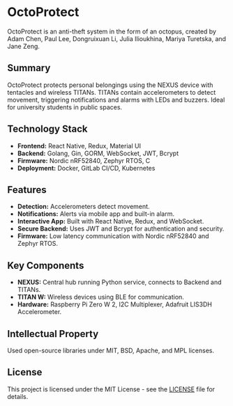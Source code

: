 # OctoProtect

OctoProtect is an anti-theft system in the form of an octopus, created by Adam Chen, Paul Lee, Dongruixuan Li, Julia Ilioukhina, Mariya Turetska, and Jane Zeng.

## Summary

OctoProtect protects personal belongings using the NEXUS device with tentacles and wireless TITANs. TITANs contain accelerometers to detect movement, triggering notifications and alarms with LEDs and buzzers. Ideal for university students in public spaces.

## Technology Stack

- **Frontend:** React Native, Redux, Material UI
- **Backend:** Golang, Gin, GORM, WebSocket, JWT, Bcrypt
- **Firmware:** Nordic nRF52840, Zephyr RTOS, C
- **Deployment:** Docker, GitLab CI/CD, Kubernetes

## Features

- **Detection:** Accelerometers detect movement.
- **Notifications:** Alerts via mobile app and built-in alarm.
- **Interactive App:** Built with React Native, Redux, and WebSocket.
- **Secure Backend:** Uses JWT and Bcrypt for authentication and security.
- **Firmware:** Low latency communication with Nordic nRF52840 and Zephyr RTOS.

## Key Components

- **NEXUS:** Central hub running Python service, connects to Backend and TITANs.
- **TITAN W:** Wireless devices using BLE for communication.
- **Hardware:** Raspberry Pi Zero W 2, I2C Multiplexer, Adafruit LIS3DH Accelerometer.

## Intellectual Property

Used open-source libraries under MIT, BSD, Apache, and MPL licenses.

## License

This project is licensed under the MIT License - see the [LICENSE](LICENSE) file for details.
